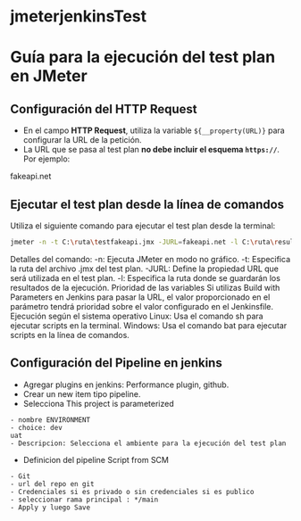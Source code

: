 # jmeterjenkinsTest

# **Guía para la ejecución del test plan en JMeter**

## **Configuración del HTTP Request**
- En el campo **HTTP Request**, utiliza la variable `${__property(URL)}` para configurar la URL de la petición.
- La URL que se pasa al test plan **no debe incluir el esquema `https://`**. Por ejemplo:

fakeapi.net


## **Ejecutar el test plan desde la línea de comandos**
Utiliza el siguiente comando para ejecutar el test plan desde la terminal:

```bash
jmeter -n -t C:\ruta\testfakeapi.jmx -JURL=fakeapi.net -l C:\ruta\resultados.jtl
```
Detalles del comando:
-n: Ejecuta JMeter en modo no gráfico.
-t: Especifica la ruta del archivo .jmx del test plan.
-JURL: Define la propiedad URL que será utilizada en el test plan.
-l: Especifica la ruta donde se guardarán los resultados de la ejecución.
Prioridad de las variables
Si utilizas Build with Parameters en Jenkins para pasar la URL, el valor proporcionado en el parámetro tendrá prioridad sobre el valor configurado en el Jenkinsfile.
Ejecución según el sistema operativo
Linux: Usa el comando sh para ejecutar scripts en la terminal.
Windows: Usa el comando bat para ejecutar scripts en la línea de comandos.


## **Configuración del Pipeline en jenkins**
- Agregar plugins en jenkins: Performance plugin, github.
- Crear un new item tipo pipeline.
- Selecciona This project is parameterized
```
- nombre ENVIRONMENT
- choice: dev
uat
- Descripcion: Selecciona el ambiente para la ejecución del test plan
```
- Definicion del pipeline Script from SCM
```
- Git
- url del repo en git
- Credenciales si es privado o sin credenciales si es publico
- seleccionar rama principal : */main
- Apply y luego Save
```

